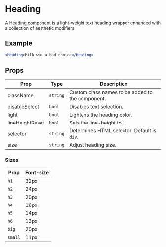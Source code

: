 # Heading

A Heading component is a light-weight text heading wrapper enhanced with a collection of aesthetic modifiers.

## Example

```jsx
<Heading>Milk was a bad choice</Heading>
```


## Props

| Prop | Type | Description |
| --- | --- | --- |
| className | `string` | Custom class names to be added to the component. |
| disableSelect | `bool` | Disables text selection. |
| light | `bool` | Lightens the heading color. |
| lineHeightReset | `bool` | Sets the line-height to `1`. |
| selector | `string` | Determines HTML selector. Default is `div`. |
| size | `string` | Adjust heading size. |


### Sizes

| Prop | Font-size |
| --- | --- |
| `h1` | 32px |
| `h2` | 24px |
| `h3` | 20px |
| `h4` | 16px |
| `h5` | 14px |
| `h6` | 13px |
| `big` | 20px |
| `small` | 11px |

